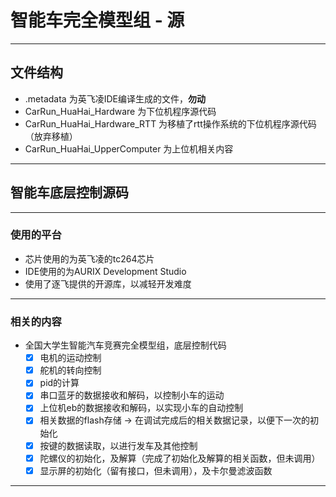 # 智能车完全模型组 - 源
---
## 文件结构
- .metadata 为英飞凌IDE编译生成的文件，**勿动**
- CarRun_HuaHai_Hardware 为下位机程序源代码
- CarRun_HuaHai_Hardware_RTT 为移植了rtt操作系统的下位机程序源代码（放弃移植）
- CarRun_HuaHai_UpperComputer 为上位机相关内容
---
## 智能车底层控制源码
---
### 使用的平台
- 芯片使用的为英飞凌的tc264芯片
- IDE使用的为AURIX Development Studio
- 使用了逐飞提供的开源库，以减轻开发难度
---
### 相关的内容
- 全国大学生智能汽车竞赛完全模型组，底层控制代码
    - [x] 电机的运动控制
    - [x] 舵机的转向控制
    - [x] pid的计算
    - [x] 串口蓝牙的数据接收和解码，以控制小车的运动
    - [x] 上位机eb的数据接收和解码，以实现小车的自动控制
    - [x] 相关数据的flash存储 -> 在调试完成后的相关数据记录，以便下一次的初始化
    - [x] 按键的数据读取，以进行发车及其他控制
    - [x] 陀螺仪的初始化，及解算（完成了初始化及解算的相关函数，但未调用）
    - [x] 显示屏的初始化（留有接口，但未调用），及卡尔曼滤波函数
---

